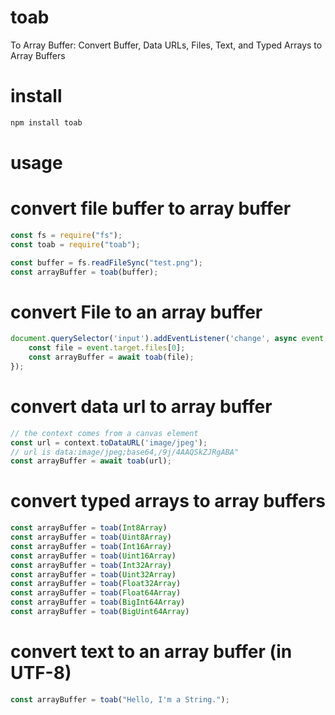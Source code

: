 # toab
To Array Buffer: Convert Buffer, Data URLs, Files, Text, and Typed Arrays to Array Buffers
# install
```bash
npm install toab
```

# usage
# convert file buffer to array buffer
```javascript
const fs = require("fs");
const toab = require("toab");

const buffer = fs.readFileSync("test.png");
const arrayBuffer = toab(buffer);
```

# convert File to an array buffer
```javascript
document.querySelector('input').addEventListener('change', async event => {
    const file = event.target.files[0];
    const arrayBuffer = await toab(file);
});
```

# convert data url to array buffer
```javascript
// the context comes from a canvas element 
const url = context.toDataURL('image/jpeg');
// url is data:image/jpeg;base64,/9j/4AAQSkZJRgABA"
const arrayBuffer = await toab(url);
```

# convert typed arrays to array buffers
```javascript
const arrayBuffer = toab(Int8Array)
const arrayBuffer = toab(Uint8Array)
const arrayBuffer = toab(Int16Array)
const arrayBuffer = toab(Uint16Array)
const arrayBuffer = toab(Int32Array)
const arrayBuffer = toab(Uint32Array)
const arrayBuffer = toab(Float32Array)
const arrayBuffer = toab(Float64Array)
const arrayBuffer = toab(BigInt64Array)
const arrayBuffer = toab(BigUint64Array)
```

# convert text to an array buffer (in UTF-8)
```javascript
const arrayBuffer = toab("Hello, I'm a String.");
```